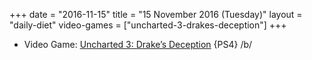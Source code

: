 +++
date = "2016-11-15"
title = "15 November 2016 (Tuesday)"
layout = "daily-diet"
video-games = ["uncharted-3-drakes-deception"]
+++

<ul>
<li class="entry Video Game">Video Game: <a href="/video-games/uncharted-3-drakes-deception">Uncharted 3: Drake’s Deception</a> {PS4} /b/</li>
</ul>